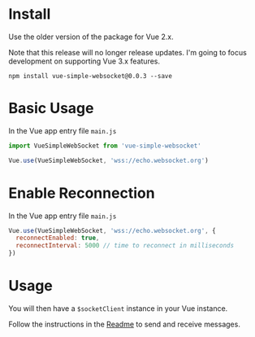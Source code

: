 # Install

Use the older version of the package for Vue 2.x.

Note that this release will no longer release updates. I'm going to focus development on supporting Vue 3.x features. 

```
npm install vue-simple-websocket@0.0.3 --save
```

# Basic Usage

In the Vue app entry file `main.js`
```js
import VueSimpleWebSocket from 'vue-simple-websocket'

Vue.use(VueSimpleWebSocket, 'wss://echo.websocket.org')
```

# Enable Reconnection
In the Vue app entry file `main.js`
```js
Vue.use(VueSimpleWebSocket, 'wss://echo.websocket.org', {
  reconnectEnabled: true,
  reconnectInterval: 5000 // time to reconnect in milliseconds
})
```

# Usage

You will then have a `$socketClient` instance in your Vue instance. 

Follow the instructions in the [Readme](https://github.com/ramkumarshankar/vue-simple-websocket/blob/master/README.md) to send and receive messages.
